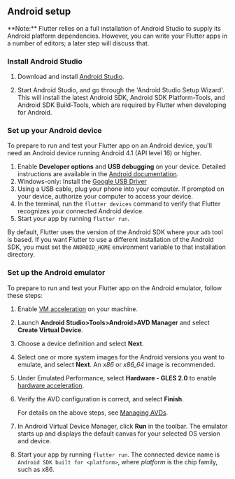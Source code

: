 ## Android setup

<aside class="alert alert-success" markdown="1">
<i class="fa fa-lightbulb-o"> </i> **Note:**
Flutter relies on a full installation of Android Studio to supply
its Android platform dependencies. However, you can write your
Flutter apps in a number of editors; a later step will discuss that.
</aside>


### Install Android Studio

1. Download and install [Android Studio](https://developer.android.com/studio/index.html).

1. Start Android Studio, and go through the 'Android Studio Setup Wizard'. This
will install the latest Android SDK, Android SDK Platform-Tools, and Android SDK
Build-Tools, which are required by Flutter when developing for Android.

### Set up your Android device

To prepare to run and test your Flutter app on an Android device, you'll need an
Android device running Android 4.1 (API level 16) or higher.

1. Enable **Developer options** and **USB debugging** on your device. Detailed instructions
are available in the [Android documentation](https://developer.android.com/studio/debug/dev-options.html).
1. Windows-only: Install the [Google USB Driver](https://developer.android.com/studio/run/win-usb)
1. Using a USB cable, plug your phone into your computer. If prompted on your
device, authorize your computer to access your device.
1. In the terminal, run the `flutter devices` command to verify that Flutter recognizes your
connected Android device.
1. Start your app by running `flutter run`.

By default, Flutter uses the version of the Android SDK where your `adb` tool is based. If
you want Flutter to use a different installation of the Android SDK, you must set the
`ANDROID_HOME` environment variable to that installation directory.

### Set up the Android emulator

To prepare to run and test your Flutter app on the Android emulator, follow these steps:

1. Enable [VM acceleration](https://developer.android.com/studio/run/emulator-acceleration.html) on your machine.
1. Launch **Android Studio>Tools>Android>AVD Manager** and select **Create Virtual Device**.
1. Choose a device definition and select **Next**.
1. Select one or more system images for the Android versions you want to emulate, 
   and select **Next**. An _x86_ or _x86\_64_ image is recommended.
1. Under Emulated Performance, select **Hardware - GLES 2.0** to enable 
[hardware acceleration](https://developer.android.com/studio/run/emulator-acceleration.html). 
1. Verify the AVD configuration is correct, and select **Finish**.

   For details on the above steps, see [Managing AVDs](https://developer.android.com/studio/run/managing-avds.html).
1. In Android Virtual Device Manager, click **Run** in the toolbar.
   The emulator starts up and displays the default canvas for your selected OS version
   and device.
1. Start your app by running `flutter run`. The connected device name is
   `Android SDK built for <platform>`, where _platform_ is the chip family, such as x86.
